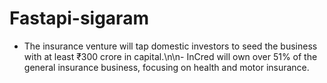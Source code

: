 # Fastapi-sigaram
- The insurance venture will tap domestic investors to seed the business with at least ₹300 crore in capital.\n\n- InCred will own over 51% of the general insurance business, focusing on health and motor insurance.
